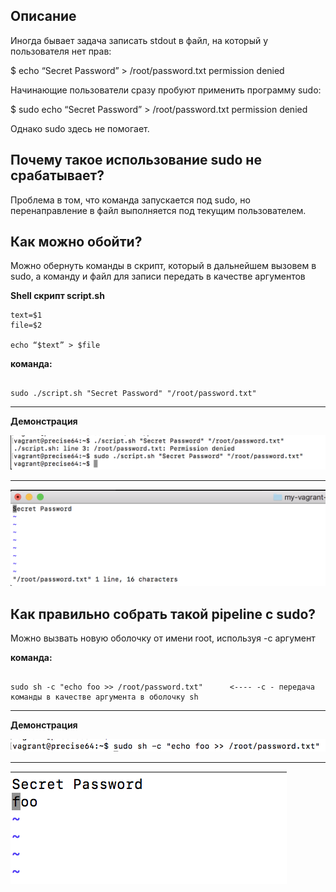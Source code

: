 ## Описание

Иногда бывает задача записать stdout в файл, на который у пользователя нет прав:

$ echo “Secret Password” > /root/password.txt
permission denied

Начинающие пользователи сразу пробуют применить программу sudo:

$ sudo echo “Secret Password” > /root/password.txt
permission denied

Однако sudo здесь не помогает.

## Почему такое использование sudo не срабатывает?

Проблема в том, что команда запускается под sudo, но перенаправление в файл выполняется под текущим пользователем.

## Как можно обойти?

Можно обернуть команды в скрипт, который в дальнейшем вызовем в sudo, а команду и файл для записи передать в качестве аргументов

**Shell скрипт script.sh**

```
text=$1
file=$2

echo “$text” > $file
```

**команда:**

```

sudo ./script.sh "Secret Password" "/root/password.txt"
```

---

**Демонстрация**

![](https://github.com/NastyaP1/quantori-devops-school/blob/master/Linux_Architecture/hw4/resources/LinuxArch1.png)

---

![](https://github.com/NastyaP1/quantori-devops-school/blob/master/Linux_Architecture/hw4/resources/LinuxArch2.png)

## Как правильно собрать такой pipeline с sudo?

Можно вызвать новую оболочку от имени root, используя -с аргумент

**команда:**

```

sudo sh -c "echo foo >> /root/password.txt"      <---- -с - передача команды в качестве аргумента в оболочку sh
```

---

**Демонстрация**

![](https://github.com/NastyaP1/quantori-devops-school/blob/master/Linux_Architecture/hw4/resources/LinuxArch3.png)

---

![](https://github.com/NastyaP1/quantori-devops-school/blob/master/Linux_Architecture/hw4/resources/LinuxArch4.png)
